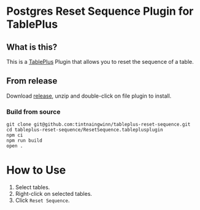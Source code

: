# Postgres Reset Sequence Plugin for TablePlus

## What is this?

This is a [TablePlus](https://tableplus.com/) Plugin that allows you to reset the sequence of a table.

## From release

Download [release](https://github.com/tintnaingwinn/tableplus-reset-sequence/releases), unzip and double-click on file plugin to install.

### Build from source

```
git clone git@github.com:tintnaingwinn/tableplus-reset-sequence.git
cd tableplus-reset-sequence/ResetSequence.tableplusplugin
npm ci
npm run build
open .
```

# How to Use

1) Select tables.
2) Right-click on selected tables.
3) Click `Reset Sequence`.
